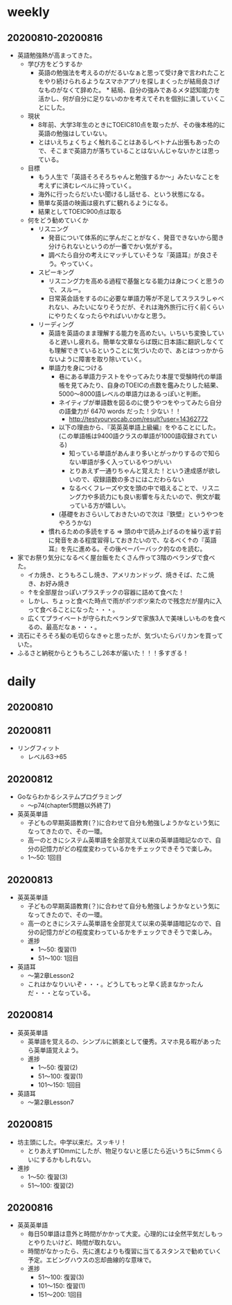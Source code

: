 # weekly
## 20200810-20200816
* 英語勉強熱が高まってきた。
  * 学び方をどうするか
    * 英語の勉強法を考えるのがだるいなぁと思って受け身で言われたことをやり続けられるようなスマホアプリを探しまくったが結局良さげなものがなくて辞めた。 * 結局、自分の強みであるメタ認知能力を活かし、何が自分に足りないのかを考えてそれを個別に潰していくことにした。
  * 現状
    * 8年前、大学3年生のときにTOEIC810点を取ったが、その後本格的に英語の勉強はしていない。
    * とはいえちょくちょく触れることはあるしベトナム出張もあったので、そこまで英語力が落ちていることはないんじゃないかとは思っている。
  * 目標
    * もう人生で「英語そろそろちゃんと勉強するか〜」みたいなことを考えずに済むレベルに持っていく。
    * 海外に行ったらだいたい聞けるし話せる、という状態になる。
    * 簡単な英語の映画は疲れずに観れるようになる。
    * 結果としてTOEIC900点は取る
  * 何をどう勧めていくか
    * リスニング
      * 発音について体系的に学んだことがなく、発音できないから聞き分けられないというのが一番でかい気がする。
      * 調べたら自分の考えにマッチしていそうな『英語耳』が良さそう。やっていく。
    * スピーキング
      * リスニング力を高める過程で基盤となる能力は身につくと思うので、スルー。
      * 日常英会話をするのに必要な単語力等が不足してスラスラしゃべれない、みたいになりそうだが、それは海外旅行に行く前くらいにやりたくなったらやればいいかなと思う。
    * リーディング
      * 英語を英語のまま理解する能力を高めたい。いちいち変換していると遅いし疲れる。簡単な文章ならば既に日本語に翻訳しなくても理解できているということに気づいたので、あとはつっかからないように障害を取り除いていく。
      * 単語力を身につける
        * 巷にある単語力テストをやってみたり本屋で受験時代の単語帳を見てみたり、自身のTOEICの点数を鑑みたりした結果、5000〜8000語レベルの単語力はあるっぽいと判断。
        * ネイティブが単語数を図るのに使うやつをやってみたら自分の語彙力が 6470 words だった！少ない！！
          * http://testyourvocab.com/result?user=14362772
        * 以下の理由から、『英英英単語上級編』をやることにした。(この単語帳は9400語クラスの単語が1000語収録されている)
          * 知っている単語があんまり多いとがっかりするので知らない単語が多く入っているやつがいい
          * とりあえず一通りちゃんと覚えた！という達成感が欲しいので、収録語数の多さにはこだわらない
          * なるべくフレーズや文を頭の中で唱えることで、リスニング力や多読力にも良い影響を与えたいので、例文が載っている方が嬉しい。
        * (基礎をおさらいしておきたいので次は『鉄壁』というやつをやろうかな)
      * 慣れるための多読をする => 頭の中で読み上げるのを繰り返す前に発音をある程度習得しておきたいので、なるべく↑の『英語耳』を先に進める。その後ペーパーバック的なのを読む。
* 家でお祭り気分になるべく屋台飯をたくさん作って3階のベランダで食べた。
  * イカ焼き、とうもろこし焼き、アメリカンドッグ、焼きそば、たこ焼き、お好み焼き
  * ↑を全部屋台っぽいプラスチックの容器に詰めて食べた！
  * しかし、ちょっと食べた時点で雨がポツポツ来たので残念だが屋内に入って食べることになった・・・。
  * 広くてプライベートが守られたベランダで家族3人で美味しいものを食べるの、最高だなぁ・・・。
* 流石にそろそろ髪の毛切らなきゃと思ったが、気づいたらバリカンを買っていた。
* ふるさと納税からとうもろこし26本が届いた！！！多すぎる！


# daily
## 20200810

## 20200811
* リングフィット
  * レベル63→65

## 20200812
* Goならわかるシステムプログラミング
  * 〜p74(chapter5問題以外終了)
* 英英英単語
  * 子どもの早期英語教育(？)に合わせて自分も勉強しようかなという気になってきたので、その一環。
  * 高一のときにシステム英単語を全部覚えて以来の英単語暗記なので、自分の記憶力がどの程度変わっているかをチェックできそうで楽しみ。
  * 1〜50: 1回目

## 20200813
* 英英英単語
  * 子どもの早期英語教育(？)に合わせて自分も勉強しようかなという気になってきたので、その一環。
  * 高一のときにシステム英単語を全部覚えて以来の英単語暗記なので、自分の記憶力がどの程度変わっているかをチェックできそうで楽しみ。
  * 進捗
    * 1〜50: 復習(1)
    * 51〜100: 1回目
* 英語耳
  * 〜第2章Lesson2
  * これはかなりいいぞ・・・。どうしてもっと早く読まなかったんだ・・・となっている。

## 20200814
* 英英英単語
  * 英単語を覚えるの、シンプルに娯楽として優秀。スマホ見る暇があったら英単語覚えよう。
  * 進捗
    * 1〜50: 復習(2)
    * 51〜100: 復習(1)
    * 101〜150: 1回目
* 英語耳
  * 〜第2章Lesson7

## 20200815
  * 坊主頭にした。中学以来だ。スッキリ！
    * とりあえず10mmにしたが、物足りないと感じたら近いうちに5mmくらいにするかもしれない。
  * 進捗
    * 1〜50: 復習(3)
    * 51〜100: 復習(2)

## 20200816
* 英英英単語
  * 毎日50単語は意外と時間がかかって大変。心理的には全然平気だしもっとやりたいけど、時間が取れない。
  * 時間がなかったら、先に進むよりも復習に当てるスタンスで勧めていく予定。エビングハウスの忘却曲線的な意味で。
  * 進捗
    * 51〜100: 復習(3)
    * 101〜150: 復習(1)
    * 151〜200: 1回目
